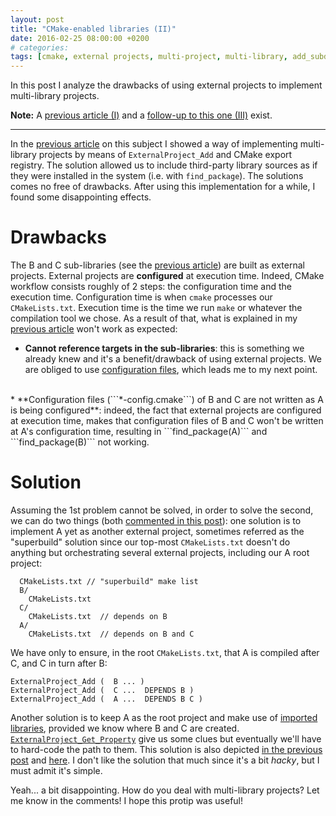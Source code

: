 ```yaml
---
layout: post
title: "CMake-enabled libraries (II)"
date: 2016-02-25 08:00:00 +0200
# categories: 
tags: [cmake, external projects, multi-project, multi-library, add_subdirectories]
---
```


In this post I analyze the drawbacks of using external projects to implement multi-library projects.

**Note:** A [previous article (I)](https://coderwall.com/p/y3zzbq) and a [follow-up to this one (III)](https://coderwall.com/p/qej45g) exist.

<hr/>

In the [previous article](https://coderwall.com/p/y3zzbq) on this subject I showed a way of implementing multi-library projects by means of ```ExternalProject_Add``` and CMake export registry. The solution allowed us to include third-party library sources as if they were installed in the system (i.e. with ```find_package```). The solutions comes no free of drawbacks. After using this implementation for a while, I found some disappointing effects.

Drawbacks
========
The B and C sub-libraries (see the [previous article](https://coderwall.com/p/y3zzbq)) are built as external projects. External projects are **configured** at execution time. Indeed, CMake workflow consists roughly of 2 steps: the configuration time and the execution time. Configuration time is when ```cmake``` processes our ```CMakeLists.txt```. Execution time is the time we run ```make``` or whatever the compilation tool we chose. As a result of that, what is explained in my [previous article](https://coderwall.com/p/y3zzbq) won't work as expected:

* **Cannot reference targets in the sub-libraries**: this is something we already knew and it's a benefit/drawback of using external projects. We are obliged to use [configuration files](http://www.itk.org/Wiki/CMake/Tutorials/How_to_create_a_ProjectConfig.cmake_file), which leads me to my next point.
<br>
* **Configuration files (```*-config.cmake```) of B and C are not written as A is being configured**: indeed, the fact that external projects are configured at execution time, makes that configuration files of B and C won't be written at A's configuration time, resulting in ```find_package(A)``` and ```find_package(B)``` not working.
<br>

Solution
======

Assuming the 1st problem cannot be solved, in order to solve the second, we can do two things (both [commented in this post](http://www.cmake.org/pipermail/cmake/2012-June/050930.html)): one solution is to implement A yet as another external project, sometimes referred as  the "superbuild" solution since our top-most ```CMakeLists.txt``` doesn't do anything but orchestrating several external projects, including our A root project:


      CMakeLists.txt // "superbuild" make list
      B/
        CMakeLists.txt
      C/
        CMakeLists.txt  // depends on B
      A/
        CMakeLists.txt  // depends on B and C

We have only to ensure, in the root ```CMakeLists.txt```, that A is compiled after C, and C in turn after B:

    ExternalProject_Add (  B ... )
    ExternalProject_Add (  C ...  DEPENDS B )
    ExternalProject_Add (  A ...  DEPENDS B C )

Another solution is to keep A as the root project and make use of  [imported libraries](http://www.cmake.org/Wiki/CMake/Tutorials/Exporting_and_Importing_Targets#Importing_Targets), provided we know where B and C are created. [```ExternalProject_Get_Property```](http://cmake.org/cmake/help/v2.8.11/cmake.html#module:ExternalProject) give us some clues but eventually we'll have to hard-code the path to them. This solution is also depicted [in the previous post](http://www.cmake.org/pipermail/cmake/2012-June/050930.html) and [here](http://stackoverflow.com/questions/15175318/cmake-how-to-build-external-projects-and-include-their-targets). I don't like the solution that much since it's a bit *hacky*, but I must admit it's simple.

Yeah... a bit disappointing. How do you deal with multi-library projects? Let me know in the comments! I hope this protip was useful! 
